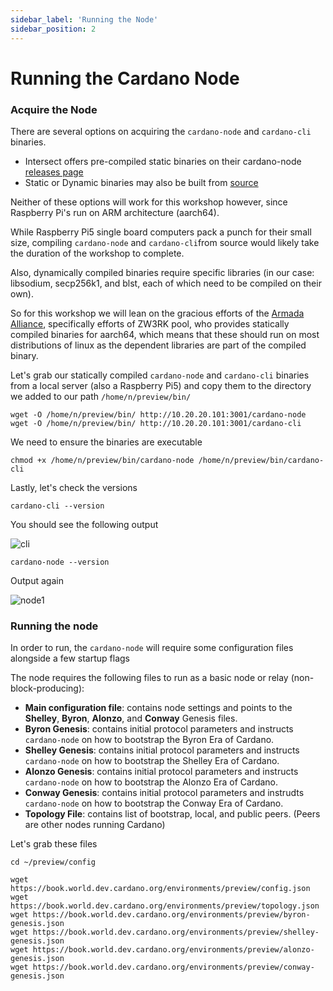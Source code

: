 ```yaml
---
sidebar_label: 'Running the Node'
sidebar_position: 2
---
```


# Running the Cardano Node

### Acquire the Node

There are several options on acquiring the `cardano-node` and `cardano-cli` binaries.

- Intersect offers pre-compiled static binaries on their cardano-node [releases page](https://github.com/IntersectMBO/cardano-node/releases)
- Static or Dynamic binaries may also be built from [source](https://github.com/IntersectMBO/cardano-node)

Neither of these options will work for this workshop however, since Raspberry Pi's run on ARM architecture (aarch64). 

While Raspberry Pi5 single board computers pack a punch for their small size, compiling `cardano-node` and `cardano-cli`from source would likely take the duration of the workshop to complete.

Also, dynamically compiled binaries require specific libraries (in our case: libsodium, secp256k1, and blst, each of which need to be compiled on their own). 

So for this workshop we will lean on the gracious efforts of the [Armada Alliance](https://armada-alliance.com/), specifically efforts of ZW3RK pool, who provides statically compiled binaries for aarch64, which means that these should run on most distributions of linux as the dependent libraries are part of the compiled binary.

Let's grab our statically compiled `cardano-node` and `cardano-cli` binaries from a local server (also a Raspberry Pi5) and copy them to the directory we added to our path `/home/n/preview/bin/`

```
wget -O /home/n/preview/bin/ http://10.20.20.101:3001/cardano-node
wget -O /home/n/preview/bin/ http://10.20.20.101:3001/cardano-cli 
```
We need to ensure the binaries are executable

```
chmod +x /home/n/preview/bin/cardano-node /home/n/preview/bin/cardano-cli
```
Lastly, let's check the versions

```
cardano-cli --version
```
You should see the following output

![cli](/img/cli1.png)

```
cardano-node --version
```
Output again

![node1](/img/cnodev1.png)


### Running the node

In order to run, the `cardano-node` will require some configuration files alongside a few startup flags

The node requires the following files to run as a basic node or relay (non-block-producing): 
- **Main configuration file**: contains node settings and points to the **Shelley**, **Byron**, **Alonzo**, and **Conway** Genesis files. 
- **Byron Genesis**: contains initial protocol parameters and instructs `cardano-node` on how to bootstrap the Byron Era of Cardano.
- **Shelley Genesis**: contains initial protocol parameters and instructs `cardano-node` on how to bootstrap the Shelley Era of Cardano.
- **Alonzo Genesis**: contains initial protocol parameters and instructs `cardano-node` on how to bootstrap the Alonzo Era of Cardano.
- **Conway Genesis**: contains initial protocol parameters and instrudts `cardano-node` on how to bootstrap the Conway Era of Cardano.
- **Topology File**: contains list of bootstrap, local, and public peers. (Peers are other nodes running Cardano)

Let's grab these files

```
cd ~/preview/config

wget https://book.world.dev.cardano.org/environments/preview/config.json
wget https://book.world.dev.cardano.org/environments/preview/topology.json
wget https://book.world.dev.cardano.org/environments/preview/byron-genesis.json
wget https://book.world.dev.cardano.org/environments/preview/shelley-genesis.json
wget https://book.world.dev.cardano.org/environments/preview/alonzo-genesis.json
wget https://book.world.dev.cardano.org/environments/preview/conway-genesis.json
```


